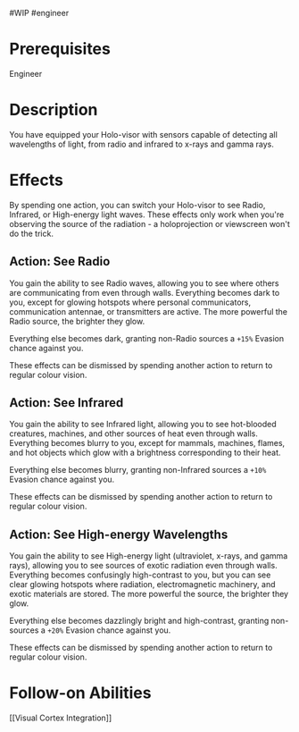 #WIP #engineer 

# Prerequisites

Engineer

# Description

You have equipped your Holo-visor with sensors capable of detecting all wavelengths of light, from radio and infrared to x-rays and gamma rays.

# Effects

By spending one action, you can switch your Holo-visor to see Radio, Infrared, or High-energy light waves. These effects only work when you're observing the source of the radiation - a holoprojection or viewscreen won't do the trick.

## Action: See Radio

You gain the ability to see Radio waves, allowing you to see where others are communicating from even through walls. Everything becomes dark to you, except for glowing hotspots where personal communicators, communication antennae, or transmitters are active. The more powerful the Radio source, the brighter they glow. 

Everything else becomes dark, granting non-Radio sources a `+15%` Evasion chance against you.

These effects can be dismissed by spending another action to return to regular colour vision.

## Action: See Infrared

You gain the ability to see Infrared light, allowing you to see hot-blooded creatures, machines, and other sources of heat even through walls. Everything becomes blurry to you, except for mammals, machines, flames, and hot objects which glow with a brightness corresponding to their heat.

Everything else becomes blurry, granting non-Infrared sources a `+10%` Evasion chance against you.

These effects can be dismissed by spending another action to return to regular colour vision.

## Action: See High-energy Wavelengths

You gain the ability to see High-energy light (ultraviolet, x-rays, and gamma rays), allowing you to see sources of exotic radiation even through walls. Everything becomes confusingly high-contrast to you, but you can see clear glowing hotspots where radiation, electromagnetic machinery, and exotic materials are stored. The more powerful the source, the brighter they glow.

Everything else becomes dazzlingly bright and high-contrast, granting non-sources a `+20%` Evasion chance against you.

These effects can be dismissed by spending another action to return to regular colour vision.

# Follow-on Abilities

[[Visual Cortex Integration]]